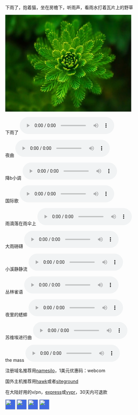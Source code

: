 下雨了，抱着猫，坐在房檐下，听雨声，看雨水打着瓦片上的野草

![下雨了，轻音乐](https://raw.githubusercontent.com/jiepai/jiepai.github.io/master/0.jpg "听雨")

下雨了
<audio src="https://www.rainymood.com/audio1110/0.m4a" controls="controls"></audio>

夜曲
<audio src="https://upload.wikimedia.org/wikipedia/commons/5/5c/Frederic_Chopin_-_Nocturne_Eb_major_Opus_9%2C_number_2.ogg" volume="0.1;" loop="loop" controls="controls"></audio>

降b小调
<audio src="https://upload.wikimedia.org/wikipedia/commons/4/4b/Frédéric_Chopin_-_Nocturne_in_B-flat_minor%2C_Op._9%2C_No._1.ogg" volume="0.1;" loop="loop" controls="controls"></audio>

国际歌
<audio src="https://upload.wikimedia.org/wikipedia/commons/f/fe/Internationale.ogg" volume="0.1;" loop="loop" controls="controls"></audio>

雨滴落在雨伞上
<audio src="https://www.zapsplat.com/wp-content/uploads/2015/sound-effects-lukas-tvrdon/lukas_tvrdon_rain_heavy_on_umbrella_and_concrete_with_thunders_kuala_lumpur_malaysia_010.mp3" controls="controls"></audio>

大雨磅礴
<audio src="https://www.zapsplat.com/wp-content/uploads/2015/sound-effects-lukas-tvrdon/lukas_tvrdon_rain_heavy_diifused_noise_and_high_tone_drips_on_concrete_bali_indonesia_001.mp3" controls="controls"></audio>

小溪静静流
<audio src="https://www.zapsplat.com/wp-content/uploads/2015/sound-effects-kedr-sfx/kedr_sfx_hydrophone_stream_forest_streamlet_medium_gurgling.mp3" loop="loop" controls="controls"></audio>

丛林雀语
<audio src="https://www.zapsplat.com/wp-content/uploads/2015/sound-effects-free-to-use-sounds/ftus_forest_amb_short_birds_distant_river_cat_tien_national_park_vietnam_570.mp3" loop="loop" controls="controls"></audio>

夜里的蟋蟀
<audio src="https://www.zapsplat.com/wp-content/uploads/2015/sound-effects-audio-hero/audio_hero_NightAmbienceCalm%20PE011801.mp3" loop="loop" controls="controls"></audio>

苏维埃进行曲
<audio src="https://s.wodemo.net/puzzle?fid=107219&return_to=https%3A%2F%2Fqixi.wodemo.net%2Fdown%2F20190410%2F107219%2F%25E8%258B%258F%25E7%25BB%25B4%25E5%259F%2583%25E8%25BF%259B%25E8%25A1%258C%25E6%259B%25B2.mp3" loop="3" controls="controls"></audio>

the mass
<audio src="https://s.wodemo.net/puzzle?fid=107212&return_to=https%3A%2F%2Fqixi.wodemo.net%2Fdown%2F20190410%2F107212%2F%25E5%25BE%25B7%25E6%2584%258F%25E5%25BF%2597%25E9%2597%25AA%25E7%2594%25B5%25E9%2583%25A8%25E9%2598%259F%25E8%25BF%259B%25E8%25A1%258C%25E6%259B%25B2.mp3" loop="3" controls="controls"></audio>

注册域名推荐用[namesilo](https://bit.ly/lnikym)，1美元优惠码：webcom

国外主机推荐用[hawk](http://bit.ly/2KnCb5J)或者[siteground](http://bit.ly/2Iqd2ob)

在大陆好用的v/pn，[express](http://bit.ly/lnikpre)或[vypr](http://bit.ly/lnikvyr)，30天内可退款

<!-- AddToAny BEGIN -->
<div>
<a href="https://www.addtoany.com/share#url=https%3A%2F%2Fjiepai.github.io%2F&amp;title=" target="_blank"><img src="https://static.addtoany.com/buttons/a2a.svg" width="32" height="32" style="background-color:royalblue"></a>
<a href="https://www.addtoany.com/add_to/facebook?linkurl=https%3A%2F%2Fjiepai.github.io%2F&amp;linkname=" target="_blank"><img src="https://static.addtoany.com/buttons/facebook.svg" width="32" height="32" style="background-color:royalblue"></a>
<a href="https://www.addtoany.com/add_to/twitter?linkurl=https%3A%2F%2Fjiepai.github.io%2F&amp;linkname=" target="_blank"><img src="https://static.addtoany.com/buttons/twitter.svg" width="32" height="32" style="background-color:royalblue"></a>
<a href="https://www.addtoany.com/add_to/google_plus?linkurl=https%3A%2F%2Fjiepai.github.io%2F&amp;linkname=" target="_blank"><img src="https://static.addtoany.com/buttons/google_plus.svg" width="32" height="32" style="background-color:royalblue"></a>
</div>
<!-- AddToAny END -->
